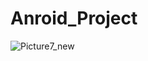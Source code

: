 # Anroid_Project


![Picture7_new](https://user-images.githubusercontent.com/72092057/94650123-b91ed680-0313-11eb-8f50-81ce7e70ee37.png)

